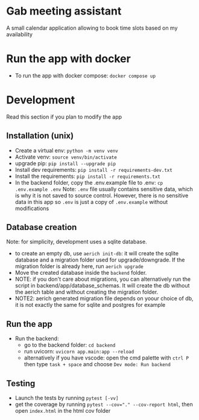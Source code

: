 # Gab meeting assistant

A small calendar application allowing to book time slots based on my availability

# Run the app with docker

- To run the app with docker compose: `docker compose up`

# Development

Read this section if you plan to modify the app

## Installation (unix)

- Create a virtual env: `python -m venv venv`
- Activate venv: `source venv/bin/activate`
- upgrade pip: `pip install --upgrade pip`
- Install dev requirements: `pip install -r requirements-dev.txt`
- Install the requirements: `pip install -r requirements.txt`
- In the backend folder, copy the .env.example file to .env: `cp .env.example .env`
  Note: `.env` file usually contains sensitive data, which is why it is not saved to source
  control. However, there is no sensitive data in this app so `.env` is just a copy of `.env.example` without modifications

## Database creation

Note: for simplicity, development uses a sqlite database.

- to create an empty db, use `aerich init-db`: it will create the sqlite database and a
  migration folder used for upgrade/downgrade. If the migration folder is already here, run `aerich upgrade`
- Move the created database inside the `backend` folder.
- NOTE: if you don't care about migrations, you can alternatively run the script in
  backend/app/database_schemas. It will create the db without the aerich table and without
  creating the migration folder.
- NOTE2: aerich generated migration file depends on yoour choice of db, it is not exactly
  the same for sqlite and postgres for example

## Run the app

- Run the backend:
  - go to the backend folder: `cd backend`
  - run uvicorn: `uvicorn app.main:app --reload`
  - alternatively if you have vscode: open the cmd palette with `ctrl P` then type `task + space` and choose `Dev mode: Run backend`

## Testing

- Launch the tests by running `pytest [-vv]`
- get the coverage by running `pytest --cov="." --cov-report html`, then open `index.html` in the html cov folder
